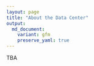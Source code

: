```yaml
---
layout: page
title: "About the Data Center"
output:
  md_document:
    variant: gfm
    preserve_yaml: true
---
```


TBA
